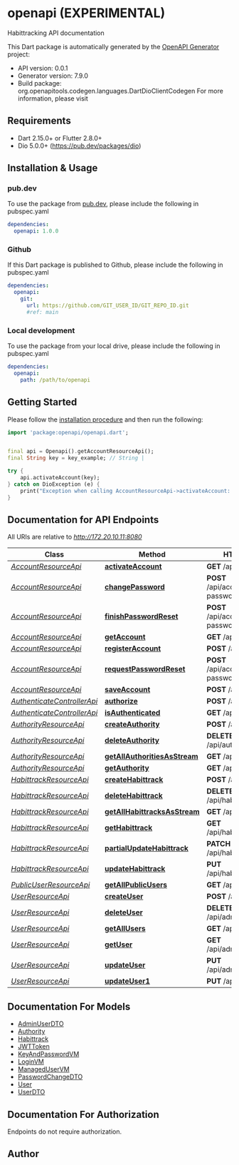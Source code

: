 # openapi (EXPERIMENTAL)
Habittracking API documentation

This Dart package is automatically generated by the [OpenAPI Generator](https://openapi-generator.tech) project:

- API version: 0.0.1
- Generator version: 7.9.0
- Build package: org.openapitools.codegen.languages.DartDioClientCodegen
For more information, please visit []()

## Requirements

* Dart 2.15.0+ or Flutter 2.8.0+
* Dio 5.0.0+ (https://pub.dev/packages/dio)

## Installation & Usage

### pub.dev
To use the package from [pub.dev](https://pub.dev), please include the following in pubspec.yaml
```yaml
dependencies:
  openapi: 1.0.0
```

### Github
If this Dart package is published to Github, please include the following in pubspec.yaml
```yaml
dependencies:
  openapi:
    git:
      url: https://github.com/GIT_USER_ID/GIT_REPO_ID.git
      #ref: main
```

### Local development
To use the package from your local drive, please include the following in pubspec.yaml
```yaml
dependencies:
  openapi:
    path: /path/to/openapi
```

## Getting Started

Please follow the [installation procedure](#installation--usage) and then run the following:

```dart
import 'package:openapi/openapi.dart';


final api = Openapi().getAccountResourceApi();
final String key = key_example; // String | 

try {
    api.activateAccount(key);
} catch on DioException (e) {
    print("Exception when calling AccountResourceApi->activateAccount: $e\n");
}

```

## Documentation for API Endpoints

All URIs are relative to *http://172.20.10.11:8080*

Class | Method | HTTP request | Description
------------ | ------------- | ------------- | -------------
[*AccountResourceApi*](doc/AccountResourceApi.md) | [**activateAccount**](doc/AccountResourceApi.md#activateaccount) | **GET** /api/activate | 
[*AccountResourceApi*](doc/AccountResourceApi.md) | [**changePassword**](doc/AccountResourceApi.md#changepassword) | **POST** /api/account/change-password | 
[*AccountResourceApi*](doc/AccountResourceApi.md) | [**finishPasswordReset**](doc/AccountResourceApi.md#finishpasswordreset) | **POST** /api/account/reset-password/finish | 
[*AccountResourceApi*](doc/AccountResourceApi.md) | [**getAccount**](doc/AccountResourceApi.md#getaccount) | **GET** /api/account | 
[*AccountResourceApi*](doc/AccountResourceApi.md) | [**registerAccount**](doc/AccountResourceApi.md#registeraccount) | **POST** /api/register | 
[*AccountResourceApi*](doc/AccountResourceApi.md) | [**requestPasswordReset**](doc/AccountResourceApi.md#requestpasswordreset) | **POST** /api/account/reset-password/init | 
[*AccountResourceApi*](doc/AccountResourceApi.md) | [**saveAccount**](doc/AccountResourceApi.md#saveaccount) | **POST** /api/account | 
[*AuthenticateControllerApi*](doc/AuthenticateControllerApi.md) | [**authorize**](doc/AuthenticateControllerApi.md#authorize) | **POST** /api/authenticate | 
[*AuthenticateControllerApi*](doc/AuthenticateControllerApi.md) | [**isAuthenticated**](doc/AuthenticateControllerApi.md#isauthenticated) | **GET** /api/authenticate | 
[*AuthorityResourceApi*](doc/AuthorityResourceApi.md) | [**createAuthority**](doc/AuthorityResourceApi.md#createauthority) | **POST** /api/authorities | 
[*AuthorityResourceApi*](doc/AuthorityResourceApi.md) | [**deleteAuthority**](doc/AuthorityResourceApi.md#deleteauthority) | **DELETE** /api/authorities/{id} | 
[*AuthorityResourceApi*](doc/AuthorityResourceApi.md) | [**getAllAuthoritiesAsStream**](doc/AuthorityResourceApi.md#getallauthoritiesasstream) | **GET** /api/authorities | 
[*AuthorityResourceApi*](doc/AuthorityResourceApi.md) | [**getAuthority**](doc/AuthorityResourceApi.md#getauthority) | **GET** /api/authorities/{id} | 
[*HabittrackResourceApi*](doc/HabittrackResourceApi.md) | [**createHabittrack**](doc/HabittrackResourceApi.md#createhabittrack) | **POST** /api/habittracks | 
[*HabittrackResourceApi*](doc/HabittrackResourceApi.md) | [**deleteHabittrack**](doc/HabittrackResourceApi.md#deletehabittrack) | **DELETE** /api/habittracks/{id} | 
[*HabittrackResourceApi*](doc/HabittrackResourceApi.md) | [**getAllHabittracksAsStream**](doc/HabittrackResourceApi.md#getallhabittracksasstream) | **GET** /api/habittracks | 
[*HabittrackResourceApi*](doc/HabittrackResourceApi.md) | [**getHabittrack**](doc/HabittrackResourceApi.md#gethabittrack) | **GET** /api/habittracks/{id} | 
[*HabittrackResourceApi*](doc/HabittrackResourceApi.md) | [**partialUpdateHabittrack**](doc/HabittrackResourceApi.md#partialupdatehabittrack) | **PATCH** /api/habittracks/{id} | 
[*HabittrackResourceApi*](doc/HabittrackResourceApi.md) | [**updateHabittrack**](doc/HabittrackResourceApi.md#updatehabittrack) | **PUT** /api/habittracks/{id} | 
[*PublicUserResourceApi*](doc/PublicUserResourceApi.md) | [**getAllPublicUsers**](doc/PublicUserResourceApi.md#getallpublicusers) | **GET** /api/users | 
[*UserResourceApi*](doc/UserResourceApi.md) | [**createUser**](doc/UserResourceApi.md#createuser) | **POST** /api/admin/users | 
[*UserResourceApi*](doc/UserResourceApi.md) | [**deleteUser**](doc/UserResourceApi.md#deleteuser) | **DELETE** /api/admin/users/{login} | 
[*UserResourceApi*](doc/UserResourceApi.md) | [**getAllUsers**](doc/UserResourceApi.md#getallusers) | **GET** /api/admin/users | 
[*UserResourceApi*](doc/UserResourceApi.md) | [**getUser**](doc/UserResourceApi.md#getuser) | **GET** /api/admin/users/{login} | 
[*UserResourceApi*](doc/UserResourceApi.md) | [**updateUser**](doc/UserResourceApi.md#updateuser) | **PUT** /api/admin/users/{login} | 
[*UserResourceApi*](doc/UserResourceApi.md) | [**updateUser1**](doc/UserResourceApi.md#updateuser1) | **PUT** /api/admin/users | 


## Documentation For Models

 - [AdminUserDTO](doc/AdminUserDTO.md)
 - [Authority](doc/Authority.md)
 - [Habittrack](doc/Habittrack.md)
 - [JWTToken](doc/JWTToken.md)
 - [KeyAndPasswordVM](doc/KeyAndPasswordVM.md)
 - [LoginVM](doc/LoginVM.md)
 - [ManagedUserVM](doc/ManagedUserVM.md)
 - [PasswordChangeDTO](doc/PasswordChangeDTO.md)
 - [User](doc/User.md)
 - [UserDTO](doc/UserDTO.md)


## Documentation For Authorization

Endpoints do not require authorization.


## Author




